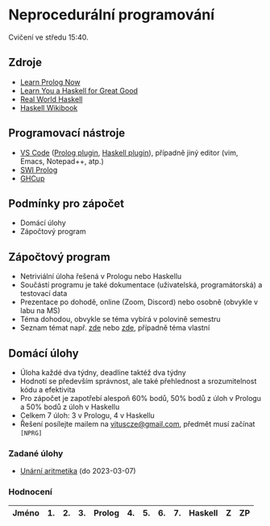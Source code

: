 Neprocedurální programování
===========================

Cvičení ve středu 15:40.

Zdroje
------

- [Learn Prolog Now](http://www.learnprolognow.org/)
- [Learn You a Haskell for Great Good](http://learnyouahaskell.com/)
- [Real World Haskell](http://book.realworldhaskell.org/)
- [Haskell Wikibook](https://en.wikibooks.org/wiki/Haskell)

Programovací nástroje
---------------------

- [VS Code](https://code.visualstudio.com/) ([Prolog plugin](https://marketplace.visualstudio.com/items?itemName=arthurwang.vsc-prolog), [Haskell plugin](https://marketplace.visualstudio.com/items?itemName=haskell.haskell)), případně jiný editor (vim, Emacs, Notepad++, atp.)
- [SWI Prolog](http://www.swi-prolog.org/)
- [GHCup](https://www.haskell.org/ghcup/)

Podmínky pro zápočet
--------------------

- Domácí úlohy
- Zápočtový program

Zápočtový program
-----------------

- Netriviální úloha řešená v Prologu nebo Haskellu
- Součástí programu je také dokumentace (uživatelská, programátorská) a testovací data
- Prezentace po dohodě, online (Zoom, Discord) nebo osobně (obvykle v labu na MS)
- Téma dohodou, obvykle se téma vybírá v polovině semestru
- Seznam témat např. [zde](http://kti.mff.cuni.cz/~hric/vyuka/pl_prikl_win.pdf) nebo [zde](http://ksvi.mff.cuni.cz/~dvorak/vyuka/14/NPRG005x01/programy.html), případně téma vlastní

Domácí úlohy
------------

- Úloha každé dva týdny, deadline taktéž dva týdny
- Hodnotí se především správnost, ale také přehlednost a srozumitelnost kódu a efektivita
- Pro zápočet je zapotřebí alespoň 60% bodů, 50% bodů z úloh v Prologu a 50% bodů z úloh v Haskellu
- Celkem 7 úloh: 3 v Prologu, 4 v Haskellu
- Řešení posílejte mailem na vituscze@gmail.com, předmět musí začínat `[NPRG]`

### Zadané úlohy

- [Unární aritmetika](https://github.com/vituscze/neproc/blob/master/Homework/hw1.pl) (do 2023-03-07)


### Hodnocení

| Jméno               | 1. | 2. | 3. | Prolog | 4. | 5. | 6. | 7. | Haskell |  Z | ZP |
| ------------------- | --:| --:| --:|:------:| --:| --:| --:| --:|:-------:|:--:|:--:|

